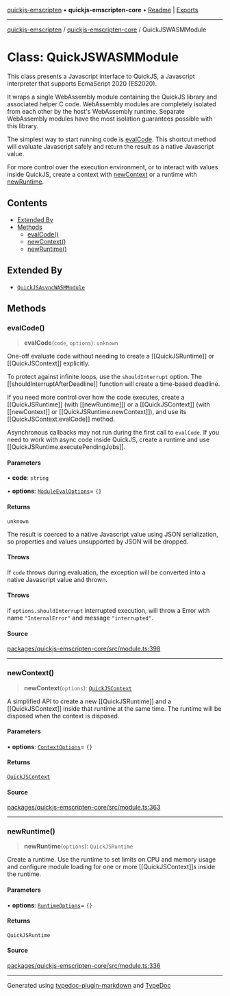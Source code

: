 [quickjs-emscripten](../../packages.md) • **quickjs-emscripten-core** • [Readme](../index.md) \| [Exports](../exports.md)

***

[quickjs-emscripten](../../packages.md) / [quickjs-emscripten-core](../exports.md) / QuickJSWASMModule

# Class: QuickJSWASMModule

This class presents a Javascript interface to QuickJS, a Javascript interpreter
that supports EcmaScript 2020 (ES2020).

It wraps a single WebAssembly module containing the QuickJS library and
associated helper C code. WebAssembly modules are completely isolated from
each other by the host's WebAssembly runtime. Separate WebAssembly modules
have the most isolation guarantees possible with this library.

The simplest way to start running code is [evalCode](QuickJSWASMModule.md#evalcode). This shortcut
method will evaluate Javascript safely and return the result as a native
Javascript value.

For more control over the execution environment, or to interact with values
inside QuickJS, create a context with [newContext](QuickJSWASMModule.md#newcontext) or a runtime with
[newRuntime](QuickJSWASMModule.md#newruntime).

## Contents

- [Extended By](QuickJSWASMModule.md#extended-by)
- [Methods](QuickJSWASMModule.md#methods)
  - [evalCode()](QuickJSWASMModule.md#evalcode)
  - [newContext()](QuickJSWASMModule.md#newcontext)
  - [newRuntime()](QuickJSWASMModule.md#newruntime)

## Extended By

- [`QuickJSAsyncWASMModule`](QuickJSAsyncWASMModule.md)

## Methods

### evalCode()

> **evalCode**(`code`, `options`): `unknown`

One-off evaluate code without needing to create a [[QuickJSRuntime]] or
[[QuickJSContext]] explicitly.

To protect against infinite loops, use the `shouldInterrupt` option. The
[[shouldInterruptAfterDeadline]] function will create a time-based deadline.

If you need more control over how the code executes, create a
[[QuickJSRuntime]] (with [[newRuntime]]) or a [[QuickJSContext]] (with
[[newContext]] or [[QuickJSRuntime.newContext]]), and use its
[[QuickJSContext.evalCode]] method.

Asynchronous callbacks may not run during the first call to `evalCode`. If
you need to work with async code inside QuickJS, create a runtime and use
[[QuickJSRuntime.executePendingJobs]].

#### Parameters

• **code**: `string`

• **options**: [`ModuleEvalOptions`](../interfaces/ModuleEvalOptions.md)= `{}`

#### Returns

`unknown`

The result is coerced to a native Javascript value using JSON
serialization, so properties and values unsupported by JSON will be dropped.

#### Throws

If `code` throws during evaluation, the exception will be
converted into a native Javascript value and thrown.

#### Throws

if `options.shouldInterrupt` interrupted execution, will throw a Error
with name `"InternalError"` and  message `"interrupted"`.

#### Source

[packages/quickjs-emscripten-core/src/module.ts:398](https://github.com/justjake/quickjs-emscripten/blob/main/packages/quickjs-emscripten-core/src/module.ts#L398)

***

### newContext()

> **newContext**(`options`): [`QuickJSContext`](QuickJSContext.md)

A simplified API to create a new [[QuickJSRuntime]] and a
[[QuickJSContext]] inside that runtime at the same time. The runtime will
be disposed when the context is disposed.

#### Parameters

• **options**: [`ContextOptions`](../interfaces/ContextOptions.md)= `{}`

#### Returns

[`QuickJSContext`](QuickJSContext.md)

#### Source

[packages/quickjs-emscripten-core/src/module.ts:363](https://github.com/justjake/quickjs-emscripten/blob/main/packages/quickjs-emscripten-core/src/module.ts#L363)

***

### newRuntime()

> **newRuntime**(`options`): `QuickJSRuntime`

Create a runtime.
Use the runtime to set limits on CPU and memory usage and configure module
loading for one or more [[QuickJSContext]]s inside the runtime.

#### Parameters

• **options**: [`RuntimeOptions`](../interfaces/RuntimeOptions.md)= `{}`

#### Returns

`QuickJSRuntime`

#### Source

[packages/quickjs-emscripten-core/src/module.ts:336](https://github.com/justjake/quickjs-emscripten/blob/main/packages/quickjs-emscripten-core/src/module.ts#L336)

***

Generated using [typedoc-plugin-markdown](https://www.npmjs.com/package/typedoc-plugin-markdown) and [TypeDoc](https://typedoc.org/)
